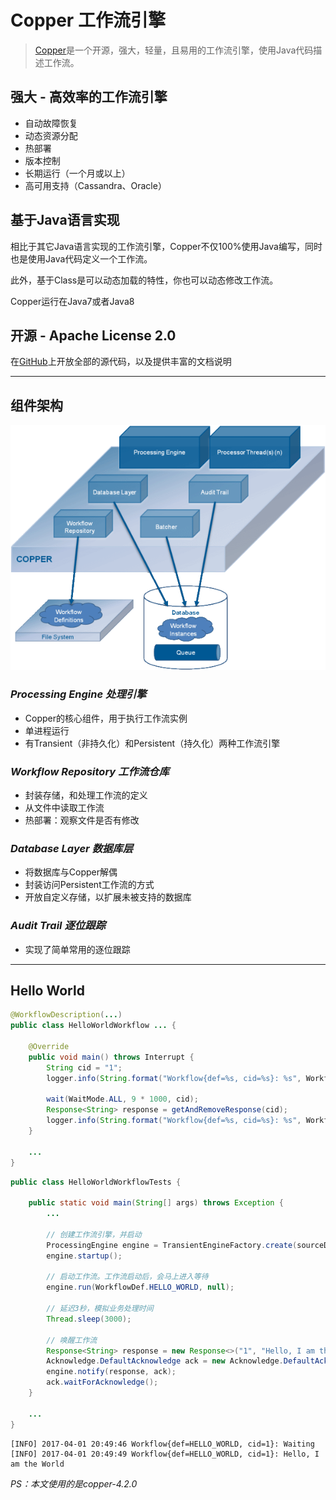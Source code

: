 # Copper 工作流引擎

> [Copper](http://copper-engine.org)是一个开源，强大，轻量，且易用的工作流引擎，使用Java代码描述工作流。

## 强大 - 高效率的工作流引擎

- 自动故障恢复  
- 动态资源分配
- 热部署
- 版本控制
- 长期运行（一个月或以上）
- 高可用支持（Cassandra、Oracle）

## 基于Java语言实现

相比于其它Java语言实现的工作流引擎，Copper不仅100%使用Java编写，同时也是使用Java代码定义一个工作流。

此外，基于Class是可以动态加载的特性，你也可以动态修改工作流。

Copper运行在Java7或者Java8

## 开源 - Apache License 2.0

在[GitHub](https://github.com/copper-engine/copper-engine)上开放全部的源代码，以及提供丰富的文档说明

---

## 组件架构

![组件架构](workflows-architecture.gif)

### *Processing Engine 处理引擎*

- Copper的核心组件，用于执行工作流实例
- 单进程运行
- 有Transient（非持久化）和Persistent（持久化）两种工作流引擎

### *Workflow Repository 工作流仓库*

- 封装存储，和处理工作流的定义
- 从文件中读取工作流
- 热部署：观察文件是否有修改

### *Database Layer 数据库层*

- 将数据库与Copper解偶
- 封装访问Persistent工作流的方式
- 开放自定义存储，以扩展未被支持的数据库

### *Audit Trail 逐位跟踪*

- 实现了简单常用的逐位跟踪

---

## Hello World

```java
@WorkflowDescription(...)
public class HelloWorldWorkflow ... {

    @Override
    public void main() throws Interrupt {
        String cid = "1";
        logger.info(String.format("Workflow{def=%s, cid=%s}: %s", WorkflowDef.HELLO_WORLD, cid, "Waiting"));

        wait(WaitMode.ALL, 9 * 1000, cid);
        Response<String> response = getAndRemoveResponse(cid);
        logger.info(String.format("Workflow{def=%s, cid=%s}: %s", WorkflowDef.HELLO_WORLD, cid, response.getResponse()));
    }

    ...
}
```

```java
public class HelloWorldWorkflowTests {

    public static void main(String[] args) throws Exception {
        ...

        // 创建工作流引擎，并启动
        ProcessingEngine engine = TransientEngineFactory.create(sourceDir, targetDir);
        engine.startup();

        // 启动工作流。工作流启动后，会马上进入等待
        engine.run(WorkflowDef.HELLO_WORLD, null);

        // 延迟3秒，模拟业务处理时间
        Thread.sleep(3000);

        // 唤醒工作流
        Response<String> response = new Response<>("1", "Hello, I am the World", null);
        Acknowledge.DefaultAcknowledge ack = new Acknowledge.DefaultAcknowledge();
        engine.notify(response, ack);
        ack.waitForAcknowledge();
    }

    ...
}
```

```text
[INFO] 2017-04-01 20:49:46 Workflow{def=HELLO_WORLD, cid=1}: Waiting
[INFO] 2017-04-01 20:49:49 Workflow{def=HELLO_WORLD, cid=1}: Hello, I am the World
```

*PS：本文使用的是copper-4.2.0*